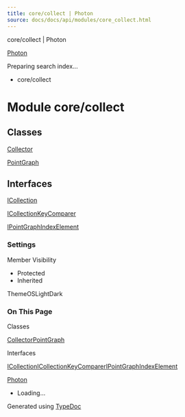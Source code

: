 ```yaml
---
title: core/collect | Photon
source: docs/docs/api/modules/core_collect.html
---
```


core/collect | Photon

[Photon](../index.md)




Preparing search index...

* core/collect

# Module core/collect

## Classes

[Collector](../classes/core_collect.Collector.md)


[PointGraph](../classes/core_collect.PointGraph.md)

## Interfaces

[ICollection](../interfaces/core_collect.ICollection.md)


[ICollectionKeyComparer](../interfaces/core_collect.ICollectionKeyComparer.md)


[IPointGraphIndexElement](../interfaces/core_collect.IPointGraphIndexElement.md)

### Settings

Member Visibility

* Protected
* Inherited

ThemeOSLightDark

### On This Page

Classes

[Collector](#collector)[PointGraph](#pointgraph)

Interfaces

[ICollection](#icollection)[ICollectionKeyComparer](#icollectionkeycomparer)[IPointGraphIndexElement](#ipointgraphindexelement)

[Photon](../index.md)

* Loading...

Generated using [TypeDoc](https://typedoc.org/)
